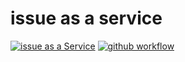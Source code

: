 # issue as a service

[![issue as a Service](https://img.shields.io/badge/iaas-issue%20as%20a%20service-brightgreen)](https://github.com/maguowei/iaas)
[![github workflow](https://github.com/maguowei/iaas/workflows/issue%20as%20a%20service/badge.svg)](https://github.com/maguowei/iaas/actions)
